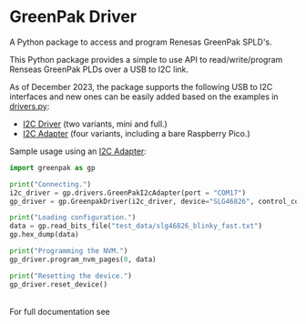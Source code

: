 # GreenPak Driver
A Python package to access and program Renesas GreenPak SPLD's.

This Python package provides a simple to use API to read/write/program Renseas GreenPak PLDs over a USB to I2C link. 

As of December 2023, the package supports the following USB to I2C interfaces and new ones can be easily added based on the examples in [drivers.py](https://github.com/zapta/greenpak/blob/main/src/greenpak/drivers.py): 
* [I2C Driver](https://pypi.org/project/i2cdriver/) (two variants, mini and full.)
* [I2C Adapter](https://pypi.org/project/i2c-adapter/) (four variants, including a bare Raspberry Pico.)

Sample usage using an [I2C Adapter](https://pypi.org/project/i2c-adapter):

```python
import greenpak as gp

print("Connecting.")
i2c_driver = gp.drivers.GreenPakI2cAdapter(port = "COM17")
gp_driver = gp.GreenpakDriver(i2c_driver, device="SLG46826", control_code=0b0001)

print("Loading configuration.")
data = gp.read_bits_file("test_data/slg46826_blinky_fast.txt")
gp.hex_dump(data)

print("Programming the NVM.")
gp_driver.program_nvm_pages(0, data)

print("Resetting the device.")
gp_driver.reset_device()
```

<br>
For full documentation see <https://greenpak.readthedocs.io/en/latest/>

